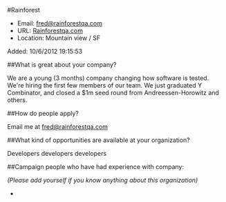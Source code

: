 
#Rainforest

* Email: [fred@rainforestqa.com](mailto:fred@rainforestqa.com)
* URL: [Rainforestqa.com](Rainforestqa.com)
* Location: Mountain view / SF

Added: 10/6/2012 19:15:53

##What is great about your company?

We are a young (3 months) company changing how software is tested. We're hiring the first few members of our team. We just graduated Y Combinator, and closed a $1m seed round from Andreessen-Horowitz and others. 

##How do people apply?

Email me at fred@rainforestqa.com

##What kind of opportunities are available at your organization?

Developers developers developers

##Campaign people who have had experience with company:

*(Please add yourself if you know anything about this organization)*

* 


    
